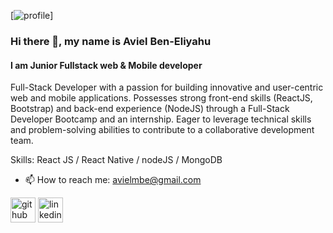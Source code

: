 [<img src='[https://cdn.jsdelivr.net/npm/simple-icons@3.0.1/icons/github.svg](https://drive.usercontent.google.com/download?id=1gghMqFuuRHyNH5QYeYeLGgYpTfLU69Sj&export=view&authuser=0)' alt='profile' >] 

### Hi there 👋, my name is Aviel Ben-Eliyahu
#### I am Junior Fullstack web & Mobile developer
 Full-Stack Developer with a passion for building innovative and user-centric web and mobile applications. Possesses strong front-end skills (ReactJS, Bootstrap) and back-end experience (NodeJS) through a Full-Stack Developer Bootcamp and an internship. Eager to leverage technical skills and problem-solving abilities to contribute to a collaborative development team.

Skills: React JS / React Native / nodeJS / MongoDB

- 📫 How to reach me: avielmbe@gmail.com 


[<img src='https://cdn.jsdelivr.net/npm/simple-icons@3.0.1/icons/github.svg' alt='github' height='40'>](https://github.com/Avielbe)  [<img src='https://cdn.jsdelivr.net/npm/simple-icons@3.0.1/icons/linkedin.svg' alt='linkedin' height='40'>](https://www.linkedin.com/in/https://www.linkedin.com/in/aviel-ben-eliyahu//)  

